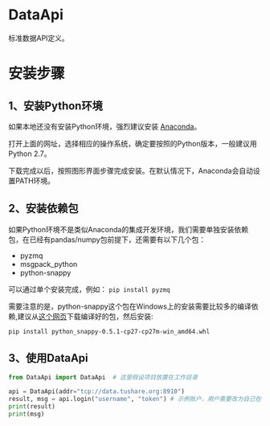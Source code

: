 
# DataApi

标准数据API定义。

# 安装步骤

## 1、安装Python环境

如果本地还没有安装Python环境，强烈建议安装 [Anaconda](http://www.continuum.io/downloads "Anaconda")。

打开上面的网址，选择相应的操作系统，确定要按照的Python版本，一般建议用Python 2.7。

下载完成以后，按照图形界面步骤完成安装。在默认情况下，Anaconda会自动设置PATH环境。

## 2、安装依赖包

如果Python环境不是类似Anaconda的集成开发环境，我们需要单独安装依赖包，在已经有pandas/numpy包前提下，还需要有以下几个包：

- pyzmq
- msgpack_python
- python-snappy

可以通过单个安装完成，例如： `pip install pyzmq`

需要注意的是，python-snappy这个包在Windows上的安装需要比较多的编译依赖,建议从[这个网页](http://www.lfd.uci.edu/~gohlke/pythonlibs)下载编译好的包，然后安装:

```shell
pip install python_snappy-0.5.1-cp27-cp27m-win_amd64.whl
```


## 3、使用DataApi

```python
from DataApi import DataApi  # 这里假设项目放置在工作目录

api = DataApi(addr="tcp://data.tushare.org:8910")
result, msg = api.login("username", "token") # 示例账户，用户需要改为自己在www.quantos.org上注册的账户
print(result)
print(msg)
```

